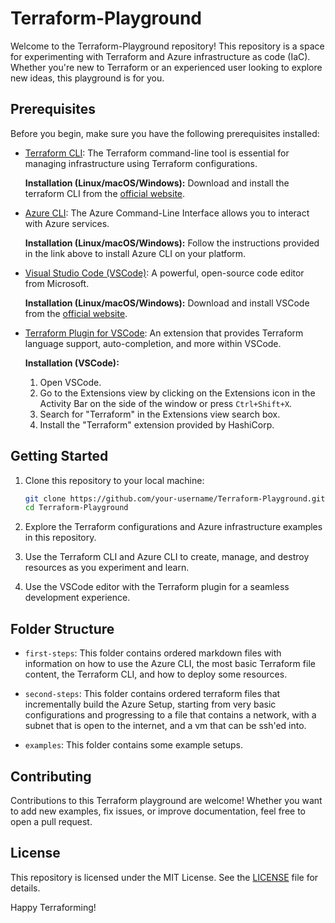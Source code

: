 # Terraform-Playground

Welcome to the Terraform-Playground repository! This repository is a space for experimenting with Terraform and Azure infrastructure as code (IaC). Whether you're new to Terraform or an experienced user looking to explore new ideas, this playground is for you.

## Prerequisites

Before you begin, make sure you have the following prerequisites installed:

- [Terraform CLI](https://www.terraform.io): The Terraform command-line tool is essential for managing infrastructure using Terraform configurations.

    **Installation (Linux/macOS/Windows):**
    Download and install the terraform CLI from the [official website](https://www.terraform.io).

- [Azure CLI](https://docs.microsoft.com/en-us/cli/azure/install-azure-cli): The Azure Command-Line Interface allows you to interact with Azure services.

    **Installation (Linux/macOS/Windows):**
    Follow the instructions provided in the link above to install Azure CLI on your platform.

- [Visual Studio Code (VSCode)](https://code.visualstudio.com/): A powerful, open-source code editor from Microsoft.

    **Installation (Linux/macOS/Windows):**
    Download and install VSCode from the [official website](https://code.visualstudio.com/).

- [Terraform Plugin for VSCode](https://marketplace.visualstudio.com/items?itemName=HashiCorp.terraform): An extension that provides Terraform language support, auto-completion, and more within VSCode.

    **Installation (VSCode):**
    1. Open VSCode.
    2. Go to the Extensions view by clicking on the Extensions icon in the Activity Bar on the side of the window or press `Ctrl+Shift+X`.
    3. Search for "Terraform" in the Extensions view search box.
    4. Install the "Terraform" extension provided by HashiCorp.

## Getting Started

1. Clone this repository to your local machine:

    ```bash
    git clone https://github.com/your-username/Terraform-Playground.git
    cd Terraform-Playground
    ```

2. Explore the Terraform configurations and Azure infrastructure examples in this repository.

3. Use the Terraform CLI and Azure CLI to create, manage, and destroy resources as you experiment and learn.

4. Use the VSCode editor with the Terraform plugin for a seamless development experience.

## Folder Structure

- `first-steps`: This folder contains ordered markdown files with information on how to use the Azure CLI, the most basic Terraform file content, the Terraform CLI, and how to deploy some resources.

- `second-steps`: This folder contains ordered terraform files that incrementally build the Azure Setup, starting from very basic configurations and progressing to a file that contains a network, with a subnet that is open to the internet, and a vm that can be ssh'ed into.

- `examples`: This folder contains some example setups.

## Contributing

Contributions to this Terraform playground are welcome! Whether you want to add new examples, fix issues, or improve documentation, feel free to open a pull request.

## License

This repository is licensed under the MIT License. See the [LICENSE](LICENSE) file for details.

Happy Terraforming!